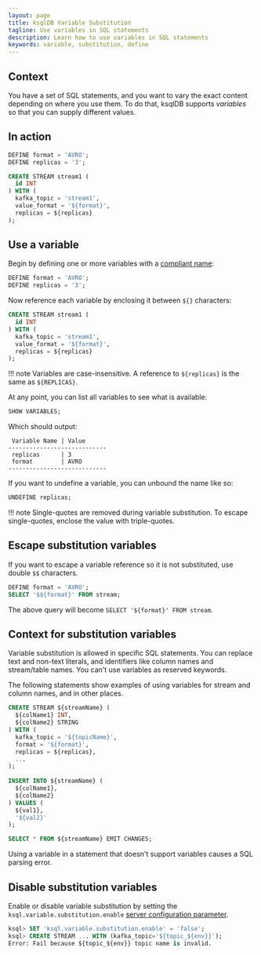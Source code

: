 ```yaml
---
layout: page
title: ksqlDB Variable Substitution
tagline: Use variables in SQL statements
description: Learn how to use variables in SQL statements
keywords: variable, substitution, define
---
```


## Context

You have a set of SQL statements, and you want to vary the exact content depending on where you use them. To do that, ksqlDB supports *variables* so that you can supply different values.

## In action

```sql
DEFINE format = 'AVRO';
DEFINE replicas = '3';

CREATE STREAM stream1 (
  id INT
) WITH (
  kafka_topic = 'stream1',
  value_format = '${format}',
  replicas = ${replicas}
);
```

## Use a variable

Begin by defining one or more variables with a [compliant name](../developer-guide/ksqldb-reference/define.md):

```sql
DEFINE format = 'AVRO';
DEFINE replicas = '3';
```

Now reference each variable by enclosing it between `${}` characters:

```sql
CREATE STREAM stream1 (
  id INT
) WITH (
  kafka_topic = 'stream1',
  value_format = '${format}',
  replicas = ${replicas}
);
```

!!! note
    Variables are case-insensitive. A reference to `${replicas}` is the same as `${REPLICAS}`.

At any point, you can list all variables to see what is available:

```sql
SHOW VARIABLES;
```

Which should output:

```text
 Variable Name | Value      
----------------------------
 replicas      | 3
 format        | AVRO
----------------------------
```

If you want to undefine a variable, you can unbound the name like so:

```sql
UNDEFINE replicas;
```

!!! note
    Single-quotes are removed during variable substitution. To escape single-quotes, enclose the value with triple-quotes.

## Escape substitution variables

If you want to escape a variable reference so it is not substituted, use double `$$` characters.

```sql
DEFINE format = 'AVRO';
SELECT '$${format}' FROM stream;
```

The above query will become `SELECT '${format}' FROM stream`.

## Context for substitution variables

Variable substitution is allowed in specific SQL statements. You can replace text and non-text literals, and identifiers like
column names and stream/table names. You can't use variables as reserved keywords.

The following statements show examples of using variables for stream and column names, and in other places.  

```sql
CREATE STREAM ${streamName} (
  ${colName1} INT,
  ${colName2} STRING
) WITH (
  kafka_topic = '${topicName}',
  format = '${format}',
  replicas = ${replicas},
  ...
);
      
INSERT INTO ${streamName} (
  ${colName1},
  ${colName2}
) VALUES (
  ${val1},
  '${val2}'
);

SELECT * FROM ${streamName} EMIT CHANGES;
```

Using a variable in a statement that doesn't support variables causes a SQL parsing error.

## Disable substitution variables

Enable or disable variable substitution by setting the `ksql.variable.substitution.enable` [server configuration parameter](../../operate-and-deploy/installation/server-config/config-reference/#ksqlvariablesubstitutionenable).

```sql
ksql> SET 'ksql.variable.substitution.enable' = 'false';
ksql> CREATE STREAM ... WITH (kafka_topic='${topic_${env}}');
Error: Fail because ${topic_${env}} topic name is invalid. 
```
